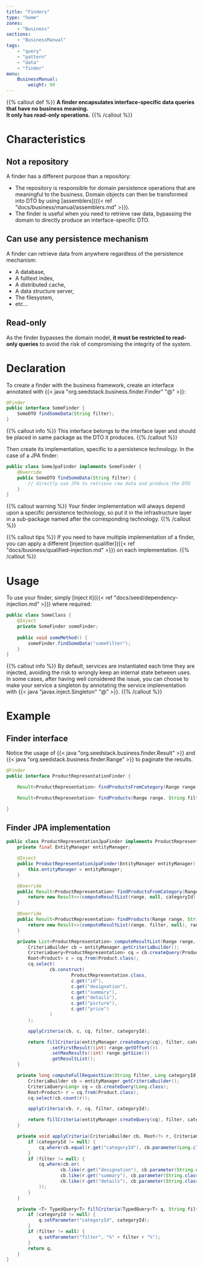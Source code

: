 ```yaml
---
title: "Finders"
type: "home"
zones:
    - "Business"
sections:
    - "BusinessManual"
tags:
    - "query"
    - "pattern"
    - "data"
    - "finder"
menu:
    BusinessManual:
        weight: 90
---
```


{{% callout def %}}
**A finder encapsulates interface-specific data queries that have no business meaning.<br>
It only has read-only operations.**
{{% /callout %}}

# Characteristics

## Not a repository

A finder has a different purpose than a repository:
 
* The repository is responsible for domain persistence operations that are meaningful to the business. Domain objects
can then be transformed into DTO by using [assemblers]({{< ref "docs/business/manual/assemblers.md" >}}).
* The finder is useful when you need to retrieve raw data, bypassing the domain to directly produce an interface-specific DTO.

## Can use any persistence mechanism

A finder can retrieve data from anywhere regardless of the persistence mechanism:
 
* A database,
* A fulltext index,
* A distributed cache,
* A data structure server,
* The filesystem,
* etc...

## Read-only

As the finder bypasses the domain model, **it must be restricted to read-only queries** to avoid the risk of compromising the
integrity of the system.

# Declaration
 
To create a finder with the business framework, create an interface annotated with {{< java "org.seedstack.business.finder.Finder" "@" >}}:

```java
@Finder
public interface SomeFinder {
    SomeDTO findSomeData(String filter);
}
```

{{% callout info %}}
This interface belongs to the interface layer and should be placed in same package as the DTO it produces.
{{% /callout %}}

Then create its implementation, specific to a persistence technology. In the case of a JPA finder:

```java
public class SomeJpaFinder implements SomeFinder {
    @Override
    public SomeDTO findSomeData(String filter) {
        // directly use JPA to retrieve raw data and produce the DTO
    }
}
```

{{% callout warning %}}
Your finder implementation will always depend upon a specific persistence technology, so put it in the infrastructure layer
in a sub-package named after the corresponding technology.
{{% /callout %}}

{{% callout tips %}}
If you need to have multiple implementation of a finder, you can apply a different [injection qualifier]({{< ref "docs/business/qualified-injection.md" >}}) 
on each implementation. 
{{% /callout %}} 

# Usage

To use your finder, simply [inject it]({{< ref "docs/seed/dependency-injection.md" >}}) where required: 

```java
public class SomeClass {
    @Inject
    private SomeFinder someFinder;
    
    public void someMethod() {
        someFinder.findSomeData("someFilter");        
    }
}
```

{{% callout info %}}
By default, services are instantiated each time they are injected, avoiding the risk to wrongly keep an internal state 
between uses. In some cases, after having well considered the issue, you can choose to make your service a singleton by
annotating the service implementation with {{< java "javax.inject.Singleton" "@" >}}.
{{% /callout %}}


# Example

## Finder interface

Notice the usage of {{< java "org.seedstack.business.finder.Result" >}} and {{< java "org.seedstack.business.finder.Range" >}} 
to paginate the results.

```java
@Finder
public interface ProductRepresentationFinder {

    Result<ProductRepresentation> findProductsFromCategory(Range range, long categoryId);

    Result<ProductRepresentation> findProducts(Range range, String filter);

}
```

## Finder JPA implementation

```java
public class ProductRepresentationJpaFinder implements ProductRepresentationFinder {
    private final EntityManager entityManager;

    @Inject
    public ProductRepresentationJpaFinder(EntityManager entityManager) {
        this.entityManager = entityManager;
    }

    @Override
    public Result<ProductRepresentation> findProductsFromCategory(Range range, long categoryId) {
        return new Result<>(computeResultList(range, null, categoryId), range.getOffset(), computeFullRequestSize(null, categoryId));
    }

    @Override
    public Result<ProductRepresentation> findProducts(Range range, String filter) {
        return new Result<>(computeResultList(range, filter, null), range.getOffset(), computeFullRequestSize(filter, null));
    }

    private List<ProductRepresentation> computeResultList(Range range, String filter, Long categoryId) {
        CriteriaBuilder cb = entityManager.getCriteriaBuilder();
        CriteriaQuery<ProductRepresentation> cq = cb.createQuery(ProductRepresentation.class);
        Root<Product> c = cq.from(Product.class);
        cq.select(
                cb.construct(
                        ProductRepresentation.class,
                        c.get("id"),
                        c.get("designation"),
                        c.get("summary"),
                        c.get("details"),
                        c.get("picture"),
                        c.get("price")
                )
        );

        applyCriteria(cb, c, cq, filter, categoryId);

        return fillCriteria(entityManager.createQuery(cq), filter, categoryId)
                .setFirstResult((int) range.getOffset())
                .setMaxResults((int) range.getSize())
                .getResultList();
    }

    private long computeFullRequestSize(String filter, Long categoryId) {
        CriteriaBuilder cb = entityManager.getCriteriaBuilder();
        CriteriaQuery<Long> cq = cb.createQuery(Long.class);
        Root<Product> r = cq.from(Product.class);
        cq.select(cb.count(r));

        applyCriteria(cb, r, cq, filter, categoryId);

        return fillCriteria(entityManager.createQuery(cq), filter, categoryId).getSingleResult();
    }

    private void applyCriteria(CriteriaBuilder cb, Root<?> r, CriteriaQuery<?> cq, String filter, Long categoryId) {
        if (categoryId != null) {
            cq.where(cb.equal(r.get("categoryId"), cb.parameter(Long.class, "categoryId")));
        }
        if (filter != null) {
            cq.where(cb.or(
                    cb.like(r.get("designation"), cb.parameter(String.class, "filter")),
                    cb.like(r.get("summary"), cb.parameter(String.class, "filter")),
                    cb.like(r.get("details"), cb.parameter(String.class, "filter"))
            ));
        }
    }

    private <T> TypedQuery<T> fillCriteria(TypedQuery<T> q, String filter, Long categoryId) {
        if (categoryId != null) {
            q.setParameter("categoryId", categoryId);
        }
        if (filter != null) {
            q.setParameter("filter", "%" + filter + "%");
        }
        return q;
    }
}
```